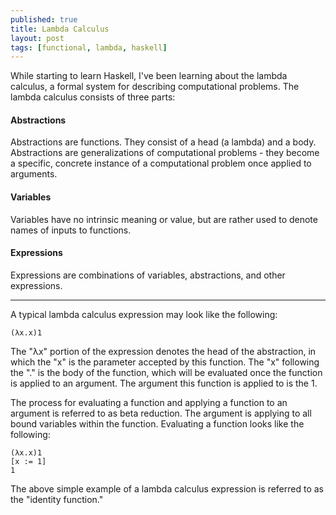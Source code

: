 ```yaml
---
published: true
title: Lambda Calculus
layout: post
tags: [functional, lambda, haskell]
---
```

While starting to learn Haskell, I've been learning about the lambda calculus, a formal system for describing computational problems. The lambda calculus consists of three parts:

#### Abstractions

Abstractions are functions. They consist of a head (a lambda) and a body. Abstractions are generalizations of computational problems - they become a  specific, concrete instance of a computational problem once applied to arguments.

#### Variables

Variables have no intrinsic meaning or value, but are rather used to denote names of inputs to functions.

#### Expressions

Expressions are combinations of variables, abstractions, and other expressions.

* * *

A typical lambda calculus expression may look like the following:

```
(λx.x)1
```

The "λx" portion of the expression denotes the head of the abstraction, in which the "x" is the parameter accepted by this function. The "x" following the "." is the body of the function, which will be evaluated once the function is applied to an argument. The argument this function is applied to is the 1.

The process for evaluating a function and applying a function to an argument is referred to as beta reduction. The argument is applying to all bound variables within the function. Evaluating a function looks like the following:

```
(λx.x)1
[x := 1]
1
```

The above simple example of a lambda calculus expression is referred to as the "identity function."